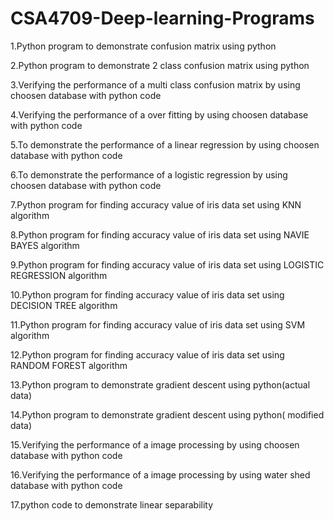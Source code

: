 # CSA4709-Deep-learning-Programs

1.Python program to demonstrate confusion matrix using python

2.Python program to demonstrate  2 class confusion matrix using python

3.Verifying the performance of a multi class confusion matrix by using choosen database with python code

4.Verifying the performance of a over fitting by using choosen database with python code

5.To demonstrate the performance of a linear regression by using choosen database with python code

6.To demonstrate the performance of a logistic regression by using choosen database with python code

7.Python program for finding accuracy value of iris data set using KNN algorithm

8.Python program for finding accuracy value of iris data set using NAVIE BAYES algorithm

9.Python program for finding accuracy value of iris data set using  LOGISTIC  REGRESSION algorithm

10.Python program for finding accuracy value of iris data set using DECISION TREE algorithm

11.Python program for finding accuracy value of iris data set using SVM algorithm

12.Python program for finding accuracy value of iris data set using  RANDOM FOREST algorithm

13.Python program to demonstrate gradient descent using python(actual data)

14.Python program to demonstrate gradient descent using python( modified data)

15.Verifying the performance of a image processing by using choosen database with python code

16.Verifying the performance of a image processing by using water shed database with python code

17.python code to demonstrate linear separability

